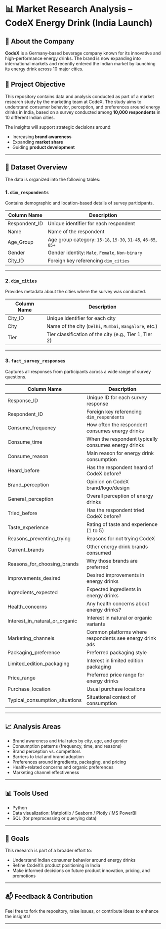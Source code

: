 # 📊 Market Research Analysis – CodeX Energy Drink (India Launch)

## 🏢 About the Company
**CodeX** is a Germany-based beverage company known for its innovative and high-performance energy drinks. The brand is now expanding into international markets and recently entered the Indian market by launching its energy drink across 10 major cities.

## 📌 Project Objective
This repository contains data and analysis conducted as part of a market research study by the marketing team at CodeX. The study aims to understand consumer behavior, perception, and preferences around energy drinks in India, based on a survey conducted among **10,000 respondents** in 10 different Indian cities.

The insights will support strategic decisions around:
- Increasing **brand awareness**
- Expanding **market share**
- Guiding **product development**

---

## 📁 Dataset Overview

The data is organized into the following tables:

### 1. `dim_respondents`
Contains demographic and location-based details of survey participants.

| Column Name     | Description |
|----------------|-------------|
| Respondent_ID   | Unique identifier for each respondent |
| Name            | Name of the respondent |
| Age_Group       | Age group category: `15-18`, `19-30`, `31-45`, `46-65`, `65+` |
| Gender          | Gender identity: `Male`, `Female`, `Non-binary` |
| City_ID         | Foreign key referencing `dim_cities` |

---

### 2. `dim_cities`
Provides metadata about the cities where the survey was conducted.

| Column Name | Description |
|-------------|-------------|
| City_ID     | Unique identifier for each city |
| City        | Name of the city (`Delhi`, `Mumbai`, `Bangalore`, etc.) |
| Tier        | Tier classification of the city (e.g., Tier 1, Tier 2) |

---

### 3. `fact_survey_responses`
Captures all responses from participants across a wide range of survey questions.

| Column Name                  | Description |
|-----------------------------|-------------|
| Response_ID                 | Unique ID for each survey response |
| Respondent_ID               | Foreign key referencing `dim_respondents` |
| Consume_frequency           | How often the respondent consumes energy drinks |
| Consume_time                | When the respondent typically consumes energy drinks |
| Consume_reason              | Main reason for energy drink consumption |
| Heard_before                | Has the respondent heard of CodeX before? |
| Brand_perception            | Opinion on CodeX brand/logo/design |
| General_perception          | Overall perception of energy drinks |
| Tried_before                | Has the respondent tried CodeX before? |
| Taste_experience            | Rating of taste and experience (1 to 5) |
| Reasons_preventing_trying   | Reasons for not trying CodeX |
| Current_brands              | Other energy drink brands consumed |
| Reasons_for_choosing_brands| Why those brands are preferred |
| Improvements_desired        | Desired improvements in energy drinks |
| Ingredients_expected        | Expected ingredients in energy drinks |
| Health_concerns             | Any health concerns about energy drinks? |
| Interest_in_natural_or_organic | Interest in natural or organic variants |
| Marketing_channels          | Common platforms where respondents see energy drink ads |
| Packaging_preference        | Preferred packaging style |
| Limited_edition_packaging   | Interest in limited edition packaging |
| Price_range                 | Preferred price range for energy drinks |
| Purchase_location           | Usual purchase locations |
| Typical_consumption_situations | Situational context of consumption |

---


## 📈 Analysis Areas
- Brand awareness and trial rates by city, age, and gender
- Consumption patterns (frequency, time, and reasons)
- Brand perception vs. competitors
- Barriers to trial and brand adoption
- Preferences around ingredients, packaging, and pricing
- Health-related concerns and organic preferences
- Marketing channel effectiveness

---

## 📊 Tools Used
- Python 
- Data visualization: Matplotlib / Seaborn / Plotly / MS PowerBI
- SQL (for preprocessing or querying data)

---

## 🚀 Goals
This research is part of a broader effort to:
- Understand Indian consumer behavior around energy drinks
- Refine CodeX’s product positioning in India
- Make informed decisions on future product innovation, pricing, and promotions

---

## 📬 Feedback & Contribution
Feel free to fork the repository, raise issues, or contribute ideas to enhance the insights!

---
